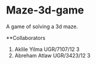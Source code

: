 # Maze-3d-game
A game of solving a 3d maze.

**Collaborators
1. Aklile Yilma  UGR/7107/12     3
2. Abreham Atlaw UGR/3423/12       3
